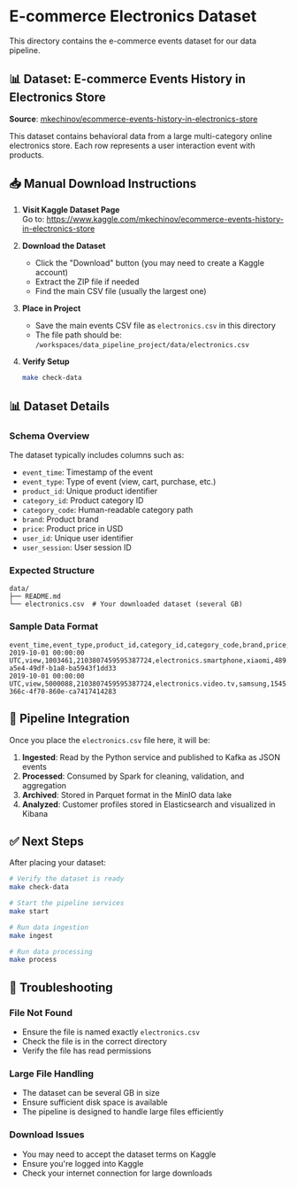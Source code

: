 # E-commerce Electronics Dataset

This directory contains the e-commerce events dataset for our data pipeline.

## 📊 Dataset: E-commerce Events History in Electronics Store

**Source**: [mkechinov/ecommerce-events-history-in-electronics-store](https://www.kaggle.com/mkechinov/ecommerce-events-history-in-electronics-store)

This dataset contains behavioral data from a large multi-category online electronics store. Each row represents a user interaction event with products.

## 📥 Manual Download Instructions

1. **Visit Kaggle Dataset Page**  
   Go to: https://www.kaggle.com/mkechinov/ecommerce-events-history-in-electronics-store

2. **Download the Dataset**  
   - Click the "Download" button (you may need to create a Kaggle account)
   - Extract the ZIP file if needed
   - Find the main CSV file (usually the largest one)

3. **Place in Project**  
   - Save the main events CSV file as `electronics.csv` in this directory
   - The file path should be: `/workspaces/data_pipeline_project/data/electronics.csv`

4. **Verify Setup**  
   ```bash
   make check-data
   ```

## 📊 Dataset Details

### Schema Overview
The dataset typically includes columns such as:
- `event_time`: Timestamp of the event
- `event_type`: Type of event (view, cart, purchase, etc.)
- `product_id`: Unique product identifier
- `category_id`: Product category ID
- `category_code`: Human-readable category path
- `brand`: Product brand
- `price`: Product price in USD
- `user_id`: Unique user identifier
- `user_session`: User session ID

### Expected Structure
```
data/
├── README.md
└── electronics.csv  # Your downloaded dataset (several GB)
```

### Sample Data Format
```csv
event_time,event_type,product_id,category_id,category_code,brand,price,user_id,user_session
2019-10-01 00:00:00 UTC,view,1003461,2103807459595387724,electronics.smartphone,xiaomi,489.07,520088904,4d3b30da-a5e4-49df-b1a8-ba5943f1dd33
2019-10-01 00:00:00 UTC,view,5000088,2103807459595387724,electronics.video.tv,samsung,1545.77,530496790,8e5f4f83-366c-4f70-860e-ca7417414283
```

## 🔄 Pipeline Integration

Once you place the `electronics.csv` file here, it will be:

1. **Ingested**: Read by the Python service and published to Kafka as JSON events
2. **Processed**: Consumed by Spark for cleaning, validation, and aggregation  
3. **Archived**: Stored in Parquet format in the MinIO data lake
4. **Analyzed**: Customer profiles stored in Elasticsearch and visualized in Kibana

## ✅ Next Steps

After placing your dataset:

```bash
# Verify the dataset is ready
make check-data

# Start the pipeline services  
make start

# Run data ingestion
make ingest

# Run data processing
make process
```

## 🔧 Troubleshooting

### File Not Found
- Ensure the file is named exactly `electronics.csv`
- Check the file is in the correct directory
- Verify the file has read permissions

### Large File Handling
- The dataset can be several GB in size
- Ensure sufficient disk space is available
- The pipeline is designed to handle large files efficiently

### Download Issues
- You may need to accept the dataset terms on Kaggle
- Ensure you're logged into Kaggle
- Check your internet connection for large downloads
